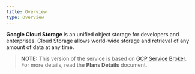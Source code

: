 ```yaml
---
title: Overview
type: Overview
---
```


**Google Cloud Storage** is an unified object storage for developers and enterprises. Cloud Storage allows world-wide storage and retrieval of any amount of data at any time.

>**NOTE:** This version of the service is based on [GCP Service Broker](https://github.com/GoogleCloudPlatform/gcp-service-broker/).
For more details, read the **Plans Details** document.
